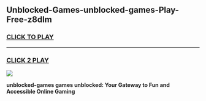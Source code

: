 
## Unblocked-Games-unblocked-games-Play-Free-z8dlm
<h3>
<a href="https://premium76.site?title=unblocked-games&ref=10A">CLICK TO PLAY</a></h3>
<hr>

<h3>
<a href="https://premium76.site?title=unblocked-games&ref=10A">CLICK 2 PLAY</a>
  
</h3>

<a href="https://premium76.site?title=unblocked-games&ref=10A"><img src="https://clearcache.store/games.png"></a>


**unblocked-games games unblocked: Your Gateway to Fun and Accessible Online Gaming**
